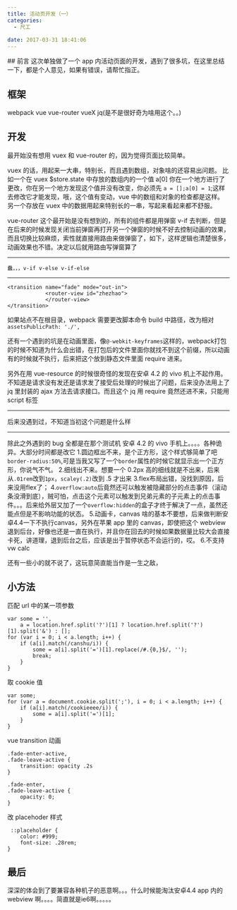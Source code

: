 ```yaml
---
title: 活动页开发（一）
categories:
  - 尺工
 
date: 2017-03-31 18:41:06
---
```

<p></p>
<!-- more -->
## 前言
这次单独做了一个 app 内活动页面的开发，遇到了很多坑，在这里总结一下，都是个人意见，如果有错误，请帮忙指正。

## 框架
webpack vue vue-router vueX jq(是不是很好奇为啥用这个。。)

## 开发
最开始没有想用 vuex 和 vue-router 的，因为觉得页面比较简单。

vuex 的话，用起来一大串，特别长，而且遇到数组，对象啥的还容易出问题。
比如一个在 vuex $store.state 中存放的数组内的一个值 a[0] 你在一个地方进行了更改，你在另一个地方发现这个值并没有改变，你必须先 `a = [];a[0] = 1`;这样去修改它才能发现，哦，这个值有变动，vue 中的数组和对象的检查都是这样。另一个存放在 vuex 中的数据用起来特别长的一串，写起来看起来都不舒服。

vue-router 这个最开始是没有想到的，所有的组件都是用弹窗 v-if 去判断，但是在后来的时候发现关闭当前弹窗再打开另一个弹窗的时候不好去控制动画的效果，而且切换比较麻烦，索性就直接用路由来做弹窗了，如下，这样逻辑也清楚很多，动画效果也不错。决定以后就用路由写弹窗算了
******** 
	蠢，，，v-if v-else v-if-else 
********
```
<transition name="fade" mode="out-in">
            <router-view id="zhezhao">
            </router-view>
</transition>
```
如果站点不在根目录，webpack 需要更改脚本命令 build 中路径，改为相对 `assetsPublicPath: './',`



还有一个遇到的坑是在动画里面，像`@-webkit-keyframes`这样的，webpack打包的时候不知道为什么会出错，在打包后的文件里面你就找不到这个前缀，所以动画有的时候就不执行，后来把这个放到静态文件里面 require 进来。

另外在用 vue-resource 的时候很奇怪的发现在安卓 4.2 的 vivo 机上不起作用。不知道是请求没有发还是请求发了接受后处理的时候出了问题，后来没办法用上了 jq 里封装的 ajax 方法去请求接口。而且这个 jq 用 require 竟然还进不来，只能用 script 标签
****
后来没遇到过，不知道当初这个问题是什么样
****

除此之外遇到的 bug 全都是在那个测试机 安卓 4.2 的 vivo 手机上。。。。各种诡异。大部分时间都是改它
1.圆边框出不来，是个正方形，这个样式够简单了吧`border-radius:50%`,可是当我又写了一个`border`属性的时候它就显示出一个正方形，你说气不气。
2.细线出不来。想要一个 0.2px 高的细线就是不出来，后来从`.01rem`改到`1px`，`scaley(.2)`改到 .5 才出来
3.flex布局出错，没找到原因，后来没用flex了；
4.`overflow:auto`后竟然还可以触发被隐藏部分的点击事件（滚动条没滑到底），贼可怕，点击这个元素可以触发到兄弟元素的子元素上的点击事件。。。后来给外层又加了一个`overflow:hidden`的盒子才终于解决了一点，虽然还能点但是不影响功能的状态。
5.动画卡，canvas 啥的基本不要想，后来做判断安卓4.4一下不执行canvas，另外在苹果 app 里的 canvas，即使把这个 webview 退到后台，好像也还是一直在执行，并且你在回去的时候如果数据量比较大会直接卡死，讲道理，退到后台之后，应该是出于暂停状态不会运行的，哎。
6.不支持 vw calc 


还有一些小的就不说了，这玩意简直能当作是一生之敌，

## 小方法
匹配 url 中的某一项参数
```
var some = '',
    a = location.href.split('?')[1] ? location.href.split('?')[1].split('&') : [];
for (var i = 0; i < a.length; i++) {
    if (a[i].match(/canshu/i)) {
        some = a[i].split('=')[1].replace(/#.{0,}$/, '');
        break;
    }
}
```
取 cookie 值  
```
var some;
for (var a = document.cookie.split(';'), i = 0; i < a.length; i++) {
    if (a[i].match(/cookieeee/i)) {
        some = a[i].split('=')[1];
    }
}
```
vue transition 动画
```
.fade-enter-active,
.fade-leave-active {
    transition: opacity .2s
}

.fade-enter,
.fade-leave-active {
    opacity: 0;
}
```
改 placehoder 样式
```
 ::placeholder {
    color: #999;
    font-size: .28rem;
}
```
## 最后
深深的体会到了要兼容各种机子的恶意啊。。。什么时候能淘汰安卓4.4 app 内的 webview 啊。。。。简直就是ie6啊。。。。。

